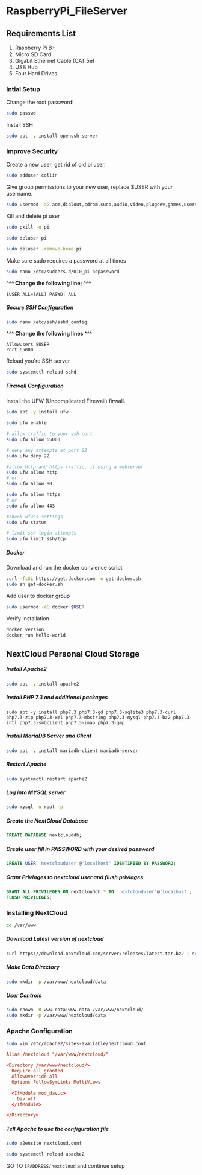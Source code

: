 # RaspberryPi_FileServer

## Requirements List
<ol>
  <li>Raspberry Pi B+</li>
  <li> Micro SD Card </li>
  <li> Gigabit Ethernet Cable (CAT 5e) </li>
  <li> USB Hub </li>
  <li> Four Hard Drives </li>
</ol>

### Intial Setup

Change the root password!
```bash
sudo passwd
```

Install SSH
```bash
sudo apt -y install openssh-server
```

### Improve Security
Create a new user, get rid of old pi user.
```bash
sudo adduser collin
```

Give group permissions to your new user, replace $USER with your username.
```bash
sudo usermod -aG adm,dialout,cdrom,sudo,audio,video,plugdev,games,users,input,netdev,gpio,i2c,spi $USER
```

Kill and delete pi user
```bash
sudo pkill -u pi

sudo deluser pi

sudo deluser -remove-home pi
```

Make sure sudo requires a password at all times
```bash
sudo nano /etc/sudoers.d/010_pi-nopassword
```
**^^^ Change the following line; ^^^**
```plain
$USER ALL=(ALL) PASWD: ALL
```

##### Secure SSH Configuration
```bash
sudo nano /etc/ssh/sshd_config 
```
**^^^ Change the following lines ^^^**
```plain
AllowUsers $USER
Port 65000
```

Reload you're SSH server
```bash
sudo systemctl reload sshd
```

##### Firewall Configuration
Install the UFW (Uncomplicated Firewall) firwall.
```bash
sudo apt -y install ufw

sudo ufw enable

# allow traffic to your ssh port
sudo ufw allow 65000

# deny any attempts at port 22
sudo ufw deny 22

#allow http and https traffic, if using a webserver
sudo ufw allow http
# or 
sudo ufw allow 80

sudo ufw allow https
# or
sudo ufw allow 443

#check ufw's settings
sudo ufw status

# limit ssh login attempts
sudo ufw limit ssh/tcp
```
##### Docker

Download and run the docker convience script
```bash
curl -fsSL https://get.docker.com -o get-docker.sh
sudo sh get-docker.sh
```
Add user to docker group 
```bash
sudo usermod -aG docker $USER
```

Verify Installation 
```bash
docker version
docker run hello-world
```

## NextCloud Personal Cloud Storage

##### Install Apache2
```bash
sudo apt -y install apache2
```

##### Install PHP 7.3 and additional packages
```
sudo apt -y install php7.3 php7.3-gd php7.3-sqlite3 php7.3-curl php7.3-zip php7.3-xml php7.3-mbstring php7.3-mysql php7.3-bz2 php7.3-intl php7.3-smbclient php7.3-imap php7.3-gmp
```

##### Install MariaDB Server and Client
```bash
sudo apt -y install mariadb-client mariadb-server
```

##### Restart Apache
```bash
sudo systemctl restart apache2
```

##### Log into MYSQL server
```bash
sudo mysql -u root -p
```

##### Create the NextCloud Database
```sql
CREATE DATABASE nextclouddb;
```

##### Create user fill in PASSWORD with your desired password
```sql
CREATE USER 'nextclouduser'@'localhost' IDENTIFIED BY PASSWORD;
```

##### Grant Privlages to nextcloud user and flush privlages
```sql
GRANT ALL PRIVILEGES ON nextclouddb.* TO 'nextclouduser'@'localhost';
FLUSH PRIVILEGES;
```

### Installing NextCloud
```bash
cd /var/www
```
##### Download Latest version of nextcloud
```bash
curl https://download.nextcloud.com/server/releases/latest.tar.bz2 | sudo tar -jxv
```

##### Make Data Directory
```bash
sudo mkdir -p /var/www/nextcloud/data
```

##### User Controls
```bash
sudo chown -R www-data:www-data /var/www/nextcloud/
sudo mkdir -p /var/www/nextcloud/data
```

### Apache Configuration 
```bash
sudo vim /etc/apache2/sites-available/nextcloud.conf
```

```conf
Alias /nextcloud "/var/www/nextcloud/"

<Directory /var/www/nextcloud/>
  Require all granted
  AllowOverride All
  Options FollowSymLinks MultiViews

  <IfModule mod_dav.c>
    Dav off
  </IfModule>

</Directory>
```

##### Tell Apache to use the configuration file
```bash
sudo a2ensite nextcloud.conf
```

```bash
sudo systemctl reload apache2
```

GO TO `IPADDRESS/nextcloud` and continue setup

